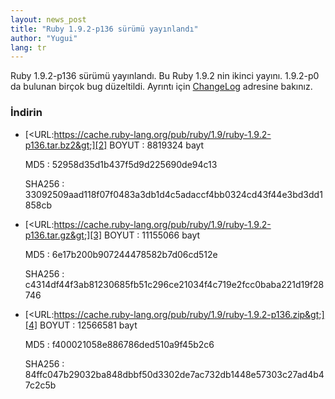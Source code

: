 ```yaml
---
layout: news_post
title: "Ruby 1.9.2-p136 sürümü yayınlandı"
author: "Yugui"
lang: tr
---
```


Ruby 1.9.2-p136 sürümü yayınlandı. Bu Ruby 1.9.2 nin ikinci yayını. 1.9.2-p0 da bulunan birçok bug
düzeltildi. Ayrıntı için [ChangeLog][1] adresine bakınız.

### İndirin

* [&lt;URL:https://cache.ruby-lang.org/pub/ruby/1.9/ruby-1.9.2-p136.tar.bz2&gt;][2]
  BOYUT
  : 8819324 bayt

  MD5
  : 52958d35d1b437f5d9d225690de94c13

  SHA256
  : 33092509aad118f07f0483a3db1d4c5adaccf4bb0324cd43f44e3bd3dd1858cb

* [&lt;URL:https://cache.ruby-lang.org/pub/ruby/1.9/ruby-1.9.2-p136.tar.gz&gt;][3]
  BOYUT
  : 11155066 bayt

  MD5
  : 6e17b200b907244478582b7d06cd512e

  SHA256
  : c4314df44f3ab81230685fb51c296ce21034f4c719e2fcc0baba221d19f28746

* [&lt;URL:https://cache.ruby-lang.org/pub/ruby/1.9/ruby-1.9.2-p136.zip&gt;][4]
  BOYUT
  : 12566581 bayt

  MD5
  : f400021058e886786ded510a9f45b2c6

  SHA256
  : 84ffc047b29032ba848dbbf50d3302de7ac732db1448e57303c27ad4b47c2c5b



[1]: https://svn.ruby-lang.org/repos/ruby/tags/v1_9_2_136/ChangeLog
[2]: https://cache.ruby-lang.org/pub/ruby/1.9/ruby-1.9.2-p136.tar.bz2
[3]: https://cache.ruby-lang.org/pub/ruby/1.9/ruby-1.9.2-p136.tar.gz
[4]: https://cache.ruby-lang.org/pub/ruby/1.9/ruby-1.9.2-p136.zip
